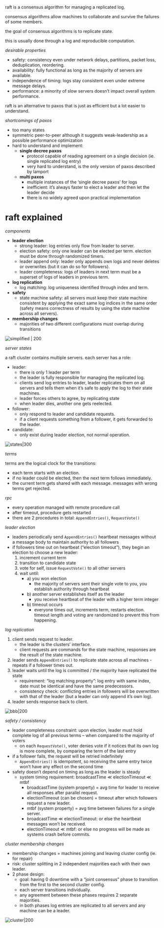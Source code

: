 raft is a consensus algorithm for managing a replicated log.

consensus algorithms allow machines to collaborate and survive the failures of some members.

the goal of consensus algorithms is to replicate state.

this is usually done through a log and reproducible computation.

_desirable properties_

- safety: consistency even under network delays, partitions, packet loss, deduplication, reordering.
- availability: fully functional as long as the majority of servers are available.
- independence of timing: logs stay consistent even under extreme message delays.
- performance: a minority of slow servers doesn’t impact overall system performance.

raft is an alternative to paxos that is just as efficient but a lot easier to understand.

_shortcomings of paxos_

- too many states
- symmetric peer-to-peer although it suggests weak-leadership as a possible performance optimization
- hard to understand and implement:
	- **single decree paxos**
		- protocol capable of reading agreement on a single decision (ie. single replicated log entry)
		- very hard to understand, is the only version of paxos described by lamport
	- **multi paxos**
		- multiple instances of the ‘single decree paxos’ for logs
		- inefficient: it’s always faster to elect a leader and then let the leader decide
		- there is no widely agreed upon practical implementation




# raft explained

_components_

- **leader election**
	- strong leader: log entries only flow from leader to server.
	- election safety: only one leader can be elected per term. election must be done through randomized timers.
	- leader append only: leader only appends own logs and never deletes or overwrites (but it can do so for followers).
	- leader completeness: logs of leaders in next term must be a superset of logs of leaders in previous term.
- **log replication**
	- log matching: log uniqueness identified through index and term.
- **safety**
	- state machine safety: all servers must keep their state machine consistent by applying the exact same log indices in the same order (safety means correctness of results by using the state machine across all servers).
- **membership changes**
	- majorities of two different configurations must overlap during transitions

![simplified | 200](SCR-20231122-mllb.png)

_server states_

a raft cluster contains multiple servers. each server has a role:

- leader:
	- there is only 1 leader per term
	- the leader is fully responsible for managing the replicated log.
	- clients send log entries to leader, leader replicates them on all servers and tells them when it’s safe to apply the log to their state machines.
	- leader forces others to agree, by replicating state
	- when leader dies, another one gets reelected.
- follower:
	- only respond to leader and candidate requests.
	- if a client requests something from a follower, it gets forwarded to the leader.
- candidate:
	- only exist during leader election, not normal operation.

![states|300](Pasted%20image%2020231122144216.png)

_terms_

terms are the logical clock for the transitions: 

- each term starts with an election.
- if no leader could be elected, then the next term follows immediately.
- the current term gets shared with each message. messages with wrong terms get rejected.

_rpc_

- every operation managed with remote procedure call
- after timeout, procedure gets restarted
- there are 2 procedures in total: `AppendEntries()`, `RequestVote()`

_leader election_

- leaders periodically send `AppendEntries()` heartbeat messages without a message body to maintain authority to all followers
- if followers time out on heartbeat (“election timeout”), they begin an election to choose a new leader:
	1. increment current term
	2. transition to candidate state
	3. vote for self, issue `RequestVote()` to all other servers
	4. wait until:
		- a) you won election
			- the majority of servers sent their single vote to you, you establish authority through heartbeat
		- b) another server establishes itself as the leader
			- you receive heartbeat of the leader with a higher term integer
		- b) timeout occurs
			- everyone times out, increments term, restarts election. timeout length and voting are randomized to prevent this from happening.

_log replication_

1. client sends request to leader.
	- the leader is the clusters’ interface.
	- client requests are commands for the state machine, responses are the result of the state machine.
2. leader sends `AppendEntries()` to replicate state across all machines - repeats if a follower times out.
3. leader waits until the log is committed / the majority have replicated the state
	- requirement: “log matching property”: log entry with same index, date must be identical and have the same predecessors.
	- consistency check: conflicting entries in followers will be overwritten with that of the leader (but a leader can only append it’s own log).
4. leader sends response back to client.

![bbb|200](Pasted%20image%2020231122183926.png)

_safety / consistency_

- leader completeness constraint: upon election, leader must hold complete log of all previous terms – when compared to the majority of voters
	- on each `RequestVote()`, voter denies vote if it notices that its own log is more complete, by comparing the term of the last entry
- if a follower fails, the request will be retried indefinitely
	- `AppendEntries()` is idempotent, so receiving the same entry twice won’t have any effect on the second time
- safety doesn’t depend on timing as long as the leader is steady
	- system timing requirement: broadcastTime $\ll$ electionTimeout $\ll$ mtbf
		- broadcastTime (system property) = avg time for leader to receive all responses after parallel request.
		- electionTimeout (can be chosen) = timeout after which followers request a new leader.
		- mtbf (system property) = avg time between failures for a single server.
		- broadcastTime $\ll$ electionTimeout: or else the heartbeat messages won’t be received.
		- electionTimeout $\ll$ mtbf: or else no progress will be made as systems crash before commits.

_cluster membership changes_

- membership changes = machines joining and leaving cluster config (ie. for repair)
- risk: cluster splitting in 2 independent majorities each with their own leader.
- 2 phase design:
	- goal: having 0 downtime with a “joint consensus” phase to transition from the first to the second cluster config.
	- each server transitions individually.
	- any agreement between these phases requires 2 separate majorities.
	- in both phases log entries are replicated to all servers and any machine can be a leader.

![cluster|200](Pasted%20image%2020231122222249.png)

